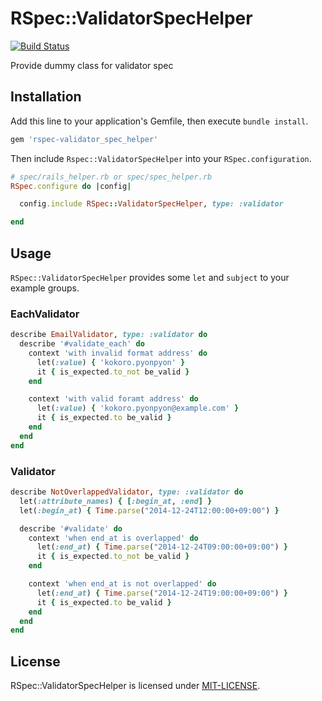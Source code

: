 # RSpec::ValidatorSpecHelper

[![Build Status](https://travis-ci.org/izumin5210/rspec-validator_spec_helper.svg?branch=master)](https://travis-ci.org/izumin5210/rspec-validator_spec_helper)

Provide dummy class for validator spec

## Installation

Add this line to your application's Gemfile, then execute `bundle install`.

```ruby
gem 'rspec-validator_spec_helper'
```

Then include `Rspec::ValidatorSpecHelper` into your `RSpec.configuration`.

```ruby
# spec/rails_helper.rb or spec/spec_helper.rb
RSpec.configure do |config|

  config.include RSpec::ValidatorSpecHelper, type: :validator

end
```


## Usage

`RSpec::ValidatorSpecHelper` provides some `let` and `subject` to your example groups.


### EachValidator

```ruby
describe EmailValidator, type: :validator do
  describe '#validate_each' do
    context 'with invalid format address' do
      let(:value) { 'kokoro.pyonpyon' }
      it { is_expected.to_not be_valid }
    end

    context 'with valid foramt address' do
      let(:value) { 'kokoro.pyonpyon@example.com' }
      it { is_expected.to be_valid }
    end
  end
end
```


### Validator

```ruby
describe NotOverlappedValidator, type: :validator do
  let(:attribute_names) { [:begin_at, :end] }
  let(:begin_at) { Time.parse("2014-12-24T12:00:00+09:00") }

  describe '#validate' do
    context 'when end_at is overlapped' do
      let(:end_at) { Time.parse("2014-12-24T09:00:00+09:00") }
      it { is_expected.to_not be_valid }
    end

    context 'when end_at is not overlapped' do
      let(:end_at) { Time.parse("2014-12-24T19:00:00+09:00") }
      it { is_expected.to be_valid }
    end
  end
end
```


## License

RSpec::ValidatorSpecHelper is licensed under [MIT-LICENSE](http://opensource.org/licenses/MIT).
